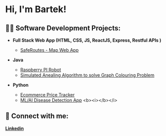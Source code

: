 <h1>Hi, I'm Bartek! </h1>

<h2>👨‍💻 Software Development Projects:</h2>

- <b>Full Stack Web App (HTML, CSS, JS, ReactJS, Express, Restful APIs )</b>
  - [SafeRoutes - Map Web App](https://github.com/bart-03/SafeRoutes) <b><i></b></i>


- <b>Java</b>
  - [Raspberry PI Robot](https://github.com/bart-03/SwiftBot) <b><i></b></i>
   - [Simulated Anealing Algorithm to solve Graph Colouring Problem](https://github.com/bart-03/Simulated-Annealing-Graph-Colouring-Problem-) <b><i></b></i>

- <b>Python</b>
  - [Ecommerce Price Tracker](https://github.com/bart-03/EcommercePriceTracker) <b><i></b></i>
  - [ML/AI Disease Detection App]([https://github.com/bart-03/EcommercePriceTracker](https://github.com/bart-03/FinalYearProject)) <b><i></b></i>
  
  


## 🤳 Connect with me:
[**Linkedin**](https://www.linkedin.com/in/bartek-fraczek/)





